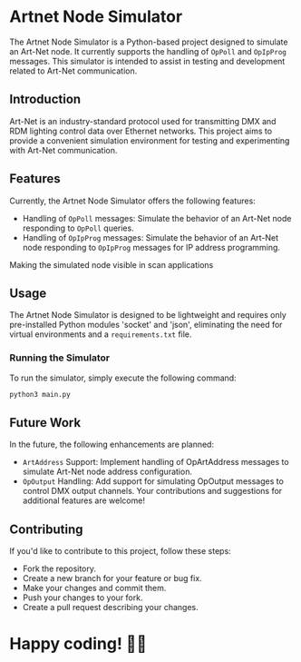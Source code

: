 # Artnet Node Simulator

The Artnet Node Simulator is a Python-based project designed to simulate an Art-Net node. It currently supports the handling of `OpPoll` and `OpIpProg` messages. This simulator is intended to assist in testing and development related to Art-Net communication.

## Introduction

Art-Net is an industry-standard protocol used for transmitting DMX and RDM lighting control data over Ethernet networks. This project aims to provide a convenient simulation environment for testing and experimenting with Art-Net communication.

## Features

Currently, the Artnet Node Simulator offers the following features:

- Handling of `OpPoll` messages: Simulate the behavior of an Art-Net node responding to `OpPoll` queries.
- Handling of `OpIpProg` messages: Simulate the behavior of an Art-Net node responding to `OpIpProg` messages for IP address programming.
  
Making the simulated node visible in scan applications

## Usage

The Artnet Node Simulator is designed to be lightweight and requires only pre-installed Python modules 'socket' and 'json', eliminating the need for virtual environments and a `requirements.txt` file.

### Running the Simulator

To run the simulator, simply execute the following command:

```bash
python3 main.py
```

## Future Work
In the future, the following enhancements are planned:

- `ArtAddress` Support: Implement handling of OpArtAddress messages to simulate Art-Net node address configuration.
- `OpOutput` Handling: Add support for simulating OpOutput messages to control DMX output channels.
Your contributions and suggestions for additional features are welcome!

## Contributing
If you'd like to contribute to this project, follow these steps:

- Fork the repository.
- Create a new branch for your feature or bug fix.
- Make your changes and commit them.
- Push your changes to your fork.
- Create a pull request describing your changes.

# Happy coding! 👨‍💻
